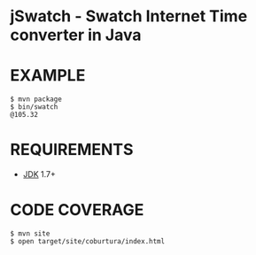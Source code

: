 # jSwatch - Swatch Internet Time converter in Java

# EXAMPLE

```
$ mvn package
$ bin/swatch
@105.32
```

# REQUIREMENTS

* [JDK](http://www.oracle.com/technetwork/java/javase/downloads/index.html) 1.7+

# CODE COVERAGE

```
$ mvn site
$ open target/site/coburtura/index.html
```
